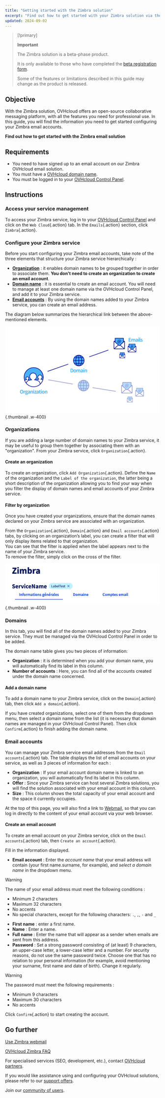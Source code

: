 ```yaml
---
title: "Getting started with the Zimbra solution"
excerpt: "Find out how to get started with your Zimbra solution via the OVHcloud Control Panel"
updated: 2024-09-02
---
```


<style>
.w-400 {
max-width:400px!important;
}
</style>

> [!primary]
>
> **Important**
>
> The Zimbra solution is a beta-phase product.
>
> It is only available to those who have completed the [beta registration form](https://labs.ovhcloud.com/en/zimbra-beta/).
>
> Some of the features or limitations described in this guide may change as the product is released.

## Objective

With the Zimbra solution, OVHcloud offers an open-source collaborative messaging platform, with all the features you need for professional use. In this guide, you will find the information you need to get started configuring your Zimbra email accounts.

**Find out how to get started with the Zimbra email solution**

## Requirements

- You need to have signed up to an email account on our Zimbra OVHcloud email solution.
- You must have a [OVHcloud domain name](/links/web/domains).
- You must be logged in to your [OVHcloud Control Panel](/links/manager).

## Instructions

### Access your service management

To access your Zimbra service, log in to your [OVHcloud Control Panel](/links/manager) and click on the `Web Cloud`{.action} tab. In the `Emails`{.action} section, click `Zimbra`{.action}.

### Configure your Zimbra service

Before you start configuring your Zimbra email accounts, take note of the three elements that structure your Zimbra service hierarchically :

- [**Organization**](#organizations) : it enables domain names to be grouped together in order to associate them. **You don't need to create an organization to create an email account**.
- [**Domain name**](#domains) : it is essential to create an email account. You will need to manage at least one domain name via the OVHcloud Control Panel, and add it to your Zimbra service.
- [**Email accounts**](#emails) : By using the domain names added to your Zimbra service, you can create an email address.

The diagram below summarizes the hierarchical link between the above-mentioned elements.

![zimbra](images/zimbra_organization.png){.thumbnail .w-400}

### Organizations <a name="organizations"></a>

If you are adding a large number of domain names to your Zimbra service, it may be useful to group them together by associating them with an "organization". From your Zimbra service, click `Organization`{.action}.

#### Create an organization

To create an organization, click `Add Organization`{.action}. Define the `Name` of the organization and the `Label of the organization`, the latter being a short description of the organization allowing you to find your way when you filter the display of domain names and email accounts of your Zimbra service.

#### Filter by organization

Once you have created your organizations, ensure that the domain names declared on your Zimbra service are associated with an organization.

From the `Organization`{.action}, `Domain`{.action} and `Email accounts`{.action} tabs, by clicking on an organization’s label, you can create a filter that will only display items related to that organization.<br>
You can see that the filter is applied when the label appears next to the name of your Zimbra service.<br>
To remove the filter, simply click on the cross of the filter.

![zimbra](images/zimbra_organization_filter.png){.thumbnail .w-400}

### Domains <a name="domains"></a>

In this tab, you will find all of the domain names added to your Zimbra service. They must be managed via the OVHcloud Control Panel in order to be added.

The domain name table gives you two pieces of information:

- **Organization** : it is determined when you add your domain name, you will automatically find its label in this column.
- **Number of accounts** : Here, you can find all of the accounts created under the domain name concerned.

#### Add a domain name

To add a domain name to your Zimbra service, click on the `Domain`{.action} tab, then click `Add a domain`{.action}.

If you have created organizations, select one of them from the dropdown menu, then select a domain name from the list (it is necessary that domain names are managed in your OVHcloud Control Panel). Then click `Confirm`{.action} to finish adding the domain name.

### Email accounts <a name="emails"></a>

You can manage your Zimbra service email addresses from the `Email accounts`{.action} tab. The table displays the list of email accounts on your service, as well as 3 pieces of information for each :

- **Organization** : If your email account domain name is linked to an organization, you will automatically find its label in this column.
- **Offer** : Since your Zimbra service can host several Zimbra solutions, you will find the solution associated with your email account in this column.
- **Size** : This column shows the total capacity of your email account and the space it currently occupies.

At the top of this page, you will also find a link to [Webmail](/links/web/email), so that you can log in directly to the content of your email account via your web browser.

#### Create an email account

To create an email account on your Zimbra service, click on the `Email accounts`{.action} tab, then `Create an account`{.action}.

Fill in the information displayed.

- **Email account** : Enter the *account name* that your email address will contain (your first name.surname, for example), and *select a domain name* in the dropdown menu.

> [!warning]
>
> The name of your email address must meet the following conditions :
>
> - Minimum 2 characters
> - Maximum 32 characters
> - No accents
> - No special characters, except for the following characters: `.`, `,`, `-` and `_`

- **First name** : enter a first name.
- **Name** : Enter a name.
- **Full name** : Enter the name that will appear as a sender when emails are sent from this address.
- **Password** : Set a strong password consisting of (at least) 9 characters, an upper-case letter, a lower-case letter and a number. For security reasons, do not use the same password twice. Choose one that has no relation to your personal information (for example, avoid mentioning your surname, first name and date of birth). Change it regularly.

> [!warning]
>
> The password must meet the following requirements :
>
> - Minimum 9 characters
> - Maximum 30 characters
> - No accents

Click `Confirm`{.action} to start creating the account.

## Go further <a name="go-further"></a>

[Use Zimbra webmail](/pages/web_cloud/email_and_collaborative_solutions/mx_plan/email_zimbra)

[OVHcloud Zimbra FAQ](/pages/web_cloud/email_and_collaborative_solutions/mx_plan/faq-zimbra)

For specialised services (SEO, development, etc.), contact [OVHcloud partners](/links/partner).

If you would like assistance using and configuring your OVHcloud solutions, please refer to our [support offers](/links/support).

Join our [community of users](/links/community).